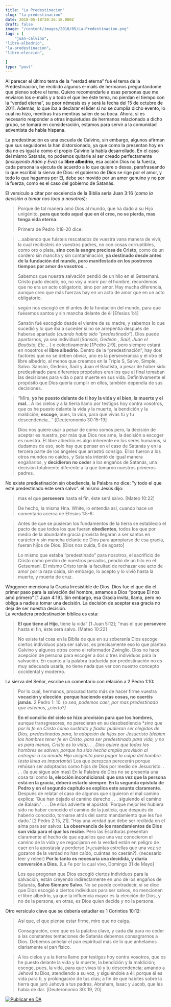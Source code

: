 ```yaml
---
title: "La Predestinacion"
slug: "la-predestinacion"
date: 2018-05-18T20:26:18.000Z
draft: false
image: "/content/images/2018/05/La-Predestinacion.png"
tags : [
    "juan-calvino",
"libre-albedrio",
"la-predestinacion",
"libre-eleccion",

]
type: "post"
---
```


   Al parecer el último tema de la “verdad eterna” fué el tema de la Predestinación, he recibido algunos e-mails de hermanos preguntándome que pienso sobre el tema. Quiero recomendarle a esas personas que me enviaron los e-mails y a todo el que lee éste tema, no pierdan el tiempo con la “verdad eterna”, su peor némesis es y será la fecha del 15 de octubre de 2011. Además, lo que iba a declarar el líder si no se cumplía dicho evento, lo cual no hizo, mentiras tras mentiras salen de su boca. Ahora, si es necesario responder a otras inquietudes de hermanos relacionado a dicho grupo, se tomará en consideración, estamos para servir a la comunidad adventista de habla hispana.

 La predestinación es una escuela de Calvino, sin embargo, algunos afirman que sus seguidores la han distorsionado, ya que como la presentan hoy en día no es igual a como el propio Calvino la había desarrollado. En el caso del mismo Satanás, no podemos quitarle al ser creado perfectamente (*incluyendo Adán y Eva*) su **libre albedrío**, esa acción Dios no la fuerza, cada persona la ejecuta de acuerdo a lo que quiere o desea, parafraseando lo que escribió la sierva de Dios: el gobierno de Dios se rige por el amor, y todo lo que hagamos por El, debe ser movido por un amor genuino y no por la fuerza, como es el caso del gobierno de Satanás.

 El versículo a citar por excelencia de la Biblia sería Juan 3:16 (*como la decisión a tomar nos toca a nosotros*):

 
>  Porque de tal manera amó Dios al mundo, que ha dado a su Hijo unigénito, **para que todo aquel que en él cree, no se pierda, mas tenga vida eterna**.
> 
>   Primera de Pedro 1:18-20 dice:

 
>  …sabiendo que fuisteis rescatados de vuestra vana manera de vivir, la cual recibisteis de vuestros padres, no con cosas corruptibles, como oro o plata, **sino con la sangre preciosa de Cristo**, como de un cordero sin mancha y sin contaminación, **ya destinado desde antes de la fundación del mundo, pero manifestado en los postreros tiempos por amor de vosotros**…
> 
>   Sabemos que nuestra salvación pendió de un hilo en el Getsemaní. Cristo pudo decidir, no, no voy a morir por el hombre, recordemos que no era un acto obligatorio, sino por amor. Hay mucha diferencia, aunque creo que más fuerzas hay en un acto de amor que en un acto obligatorio.

 
>  según nos escogió en él antes de la fundación del mundo, para que fuésemos santos y sin mancha delante de él [Efesios 1:4]
> 
>   Sansón fué escogido desde el vientre de su madre, y sabemos lo que sucedió y lo que iba a suceder si no se arrepentía después de haberse apartado (*cuando había sido “predestinado”*). Dios puede apartarnos, ya sea individual (*Sansón, Gedeón , Saúl, Juan el Bautista, Etc…* ) o colectivamente [1Pedro 2:9], pero siempre estará en nosotros el **libre albedrío**. Dentro de la “predestinación”, hay dos factores que no se deben obviar, uno es la perseverancia y el otro el libre albedrío, al menos que creamos en la Triple S, Salvo, Simple, Salvo. Sansón, Gedeón, Saúl y Juan el Bautista, a pesar de haber sido predestinado para diferentes propósitos eran los que al final tomaban las decisiones para vida o para muerte en sus vida. Definitivamente el propósito que Dios quería cumplir en ellos, también dependía de sus decisiones.

 
>  “Mira, **yo he puesto delante de ti hoy la vida y el bien, la muerte y el mal**… A los cielos y a la tierra llamo por testigos hoy contra vosotros, que os he puesto delante la vida y la muerte, la bendición y la maldición; **escoge**, pues, la vida, para que vivas tú y tu descendencia…” [Deuteronomio 30:15-19]
> 
>   Dios nos quiere usar a pesar de como somos pero, la decisión de aceptar es nuestra, por más que Dios nos ame, la decisión a escoger es nuestra. El libre albedrío es algo inherente en los seres humanos, si dudamos de eso, solo hay que pensar en el caso de Satanás y en la tercera parte de los ángeles que arrastró consigo. Ellos fueron a los otros mundos no caídos, y Satanás intentó de igual manera engañarlos, y **decidieron no ceder** a los engaños de Satanás, una decisión totalmente diferente a la que tomaron nuestros primeros padres.

 No existe predestinación sin obediencia, la Palabra no dice: "y todo el que esté predestinado éste será salvo". el mismo Jesús dijo:

 
>  mas el que **persevere** hasta el fin, éste será salvo. [Mateo 10:22]
> 
>   De hecho, la misma Hna. White, lo entendía así, cuando hace un comentario acerca de Efesios 1:5-6:

 
>  Antes de que se pusieran los fundamentos de la tierra se estableció el pacto de que todos los que fueran **obedientes**, todos los que por medio de la abundante gracia provista llegaran a ser santos en carácter y sin mancha delante de Dios para apropiarse de esa gracia, fueran hijos de Dios. [Dios nos cuida, 5 de agosto]
> 
>   Lo mismo que estaba “predestinado” para nosotros, el sacrificio de Cristo como perdón de nuestros pecados, pendió de un hilo en el Getsemaní. El mismo Cristo tenía la facultad de rechazar ese acto de amor por la raza caída, sin embargo, lo acepto y lo vivió hasta la muerte, y muerte de cruz.

 Woggoner menciona la Gracia Irresistible de Dios. Dios fue el que dio el primer paso para la salvación del hombre, amamos a Dios “porque El nos amó primero” [1 Juan 4:19]. Sin embargo, esa Gracia invita, llama, pero no obliga a nadie a tomar una decisión. La decisión de aceptar esa gracia no deja de ser nuestra decisión.  
 La verdadera predestinación bíblica es esta:

 
>  **El que tiene al Hijo**, tiene la vida” [1 Juan 5:12]; “mas el que **persevere** hasta el fin, éste será salvo. [Mateo 10:22]
> 
>   No existe tal cosa en la Biblia de que en su soberanía Dios escoge ciertos individuos para ser salvos, es precisamente eso lo que plantea Calvino y algunos otros como el reformador Zwinglio. Dios no hace acepción de persona para escoger a dos o tres individuos para la salvación. En cuanto a la palabra traducida por predestinación no es muy adecuada usarla, no tiene nada que ver con nuestro concepto occidental y moderno.

 La sierva del Señor, escribe un comentario con relación a 2 Pedro 1:10:

 
>  Por lo cual, hermanos, procurad tanto más de hacer firme vuestra **vocación y elección**; **porque haciendo estas cosas, no caeréis jamás.** 2 Pedro 1: 10. (*o sea, podemos caer, por mas predestinado que estemos, ¿cierto?)*
> 
>   
>  **En el concilio del cielo se hizo provisión para que los hombres**, aunque transgresores, no perecieran en su desobediencia **sino que por la fe en Cristo como sustituto y fiador pudieran ser elegidos de Dios, predestinados para, la adopción de hijos por Jesucristo *(*debían los hombres tener fe en Cristo, para ser predestinado para vida, y no es para menos, Cristo es la vida*). . . Dios quiere que todos los hombres se salven; porque ha sido hecha amplia provisión al entregar a su amado Hijo unigénito para pagar la culpa del hombre**. (*esta línea es importante*) Los que perezcan perecerán porque rehúsan ser adoptados como hijos de Dios por medio de Jesucristo. . . . (la que sigue aún mas) En la Palabra de Dios no se presenta una cosa tal como **la, elección incondicional**: **que una vez que la persona está en la gracia, deberá estarlo siempre. En la segunda epístola de Pedro y en el segundo capítulo se explica este asunto claramente**. Después de relatar el caso de algunos que siguieron el mal camino explica: ‘Que han dejado el camino derecho . . . siguiendo el camino de Balaán.’ . . . De ellos advierte el apóstol: ‘Porque mejor les hubiera sido no haber conocido el camino de la justicia, que después de haberlo conocido, tornarse atrás del santo mandamiento que les fue dado.’ [2 Pedro 2:15, 21]. “Hay una verdad que debe ser recibida en el alma para ser salvos. **La observancia de los mandamientos de Dios son vida para el que los recibe**. Pero las Escrituras presentan claramente el hecho de que aquellos que una vez conocieron el camino de la vida y se regocijaron en la verdad están en peligro de caer en la apostasía y perderse (*¿cuántas estrellas que una vez se gozaron de la verdad no han caído, cuántas no caerán?). (necesario leer y releer) **Por lo tanto es necesaria una decidida, y diaria conversión a Dios.** [La Fe por la cual vivo, Domingo 31 de Mayo]
> 
>   Los que pregonan que Dios escogió ciertos individuos para la salvación, están creyendo indirectamente en uno de los engaños de Satanás, **Salvo Siempre Salvo**. No se puede contradecir, si se dice que Dios escogió a ciertos individuos para ser salvos, no mencionen el libre albedrío, ya que la influencia mayor es la elección de Dios, y no de la persona, en otras, es Dios quien decide y no la persona.

 Otro versículo clave que se debería estudiar es 1 Corintios 10:12:

 
>  Así que, el que piensa estar firme, mire que no caiga.
> 
>   Consagración, creo que es la palabra clave, y cada día para no ceder a las constantes tentaciones de Satanás debemos consagrarnos a Dios. Debemos anhelar el pan espiritual más de lo que anhelamos diariamente el pan físico.

 
>  A los cielos y a la tierra llamo por testigos hoy contra vosotros, que os he puesto delante la vida y la muerte, la bendición y la maldición; escoge, pues, la vida, para que vivas tú y tu descendencia; amando a Jehová tu Dios, atendiendo a su voz, y siguiéndole a él; porque él es vida para ti, y prolongación de tus días; a fin de que habites sobre la tierra que juró Jehová a tus padres, Abraham, Isaac y Jacob, que les había de dar. [Deuteronomio 30: 19, 20]
> 

  [![Publicar en DA](/content/images/2020/06/Publicar_DA.png)](/quieres-publicar-en-da/) 